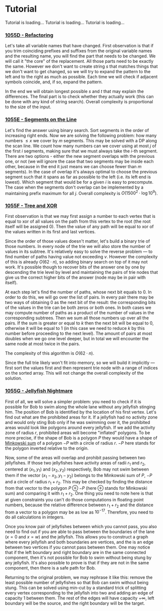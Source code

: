# Tutorial

Tutorial is loading... Tutorial is loading... Tutorial is loading... 
### [1055D - Refactoring](../problems/D._Refactoring.md "Mail.Ru Cup 2018 Round 2")

Let's take all variable names that have changed. First observation is that if you trim coinciding prefixes and suffixes from the original variable names and the resulting name, you will find the part that needs to be changed. We will call it "the core" of the replacement. All those parts need to be exactly the same. However we don't want to create string $s$ that matches things that we don't want to get changed, so we will try to expand the pattern to the left and to the right as much as possible. Each time we will check if adjacent symbols coincide, and, if so, expand the pattern.

In the end we will obtain longest possible $s$ and $t$ that may explain the differences. The final part is to check whether they actually work (this can be done with any kind of string search). Overall complexity is proportional to the size of the input.

 
### [1055E - Segments on the Line](../problems/E._Segments_on_the_Line.md "Mail.Ru Cup 2018 Round 2")

Let's find the answer using binary search. Sort segments in the order of increasing right ends. Now we are solving the following problem: how many numbers $\le x$ we cover by $m$ segments. This may be solved with a DP along the scan line. We count how many numbers can we cover using at most $j$ of the first $i$ segments, making sure that we must always take the $i$-th segment. There are two options - either the new segment overlaps with the previous one, or not (we will ignore the case that two segments may be inside each other, because in the end it just means we can choose fewer than $m$ segments). In the case of overlap it's always optimal to choose the previous segment such that it spans as far as possible to the left (i.e. its left end is lowest). Which segment that would be for a given $i$ is easy to precompute. The case when the segments don't overlap can be implemented by a maintaining prefix maximum for all $j$. Overall complexity is $O(1500^2 \cdot \log 10^9)$.

 
### [1055F - Tree and XOR](../problems/F._Tree_and_XOR.md "Mail.Ru Cup 2018 Round 2")

First observation is that we may first assign a number to each vertex that is equal to xor of all values on the path from this vertex to the root (the root itself will be assigned $0$). Then the value of any path will be equal to xor of the values written in its first and last vertices.

Since the order of those values doesn't matter, let's build a binary trie of those numbers. In every node of the trie we will also store the number of values in its subtree. It's relatively easy to solve the reverse problem — to find number of paths having value not exceeding $v$. However the complexity of this is already $O(62 \cdot n)$, so adding binary search on top of it may not work. It's possible though to recover bits of the answer one by one by descending the trie level by level and maintaining the pairs of trie nodes that give us the correct higher bits of the answer (node may be in pair with itself).

At each step let's find the number of paths, whose next bit equals to $0$. In order to do this, we will go over the list of pairs. In every pair there may be two ways of obtaining $0$ as the next bit of the result: the corresponding bits of the values in the trie can be both zeros or both ones. In both cases we may compute number of paths as a product of the number of values in the corresponding subtrees. Then we sum all those numbers up over all the pairs. If the sum is greater or equal to $k$ then the next bit will be equal to $0$, otherwise it will be equal to $1$ (in this case we need to reduce $k$ by this number before proceeding to the next level). The amount of pairs at most doubles when we go one level deeper, but in total we will encounter the same node at most twice in the pairs.

The complexity of this algorithm is $O(62 \cdot n)$.

Since the full trie likely won't fit into memory, so we will build it implicitly — first sort the values first and then represent trie node with a range of indices on the sorted array. This will not change the overall complexity of the solution.

 
### [1055G - Jellyfish Nightmare](../problems/G._Jellyfish_Nightmare.md "Mail.Ru Cup 2018 Round 2")

First of all, we will solve a simpler problem: you need to check if it is possible for Bob to swim along the whole lane without any jellyfish stinging him. The position of Bob is identified by the location of his first vertex. Let's find out what are the prohibited areas for it. If a jellyfish had no activity zone and would only sting Bob only if he was swimming over it, the prohibited areas would look like polygons around every jellyfish. If we add the activity zone of radius $r$, prohibited areas will become "inflated" polygons. To be more precise, if the shape of Bob is a polygon $P$ they would have a shape of [Minkowski sum](https://codeforces.com/https://en.wikipedia.org/wiki/Minkowski_addition) of a polygon $-P$ with a circle of radius $r$. $-P$ here stands for the polygon inverted relative to the origin.

Now, some of the areas will overlap and prohibit passing between two jellyfishes. If those two jellyfishes have activity areas of radii $r_1$ and $r_2$, centered at $(x_1, y_1)$ and $(x_2, y_2)$ respectively, Bob may not swim between them if the vector $(x_1 - x_2, y_1 - y_2)$ belongs to the Minkowski sum of $P$, $-P$ and a circle of radius $r_1 + r_2$. This may be checked by finding the distance from that vector to the polygon $P \oplus -P$ (here $\oplus$ stands for Minkowski sum) and comparing it with $r_1 + r_2$. One thing you need to note here is that at given constraints you can't do those computations in floating point numbers, because the relative difference between $r_1 + r_2$ and the distance from a vector to a polygon may be as low as $10^{-17}$. Therefore, you need to do all calculations in integers.

Once you know pair of jellyfishes between which you cannot pass, you also need to find out if you are able to pass between the boundaries of the lane ($x=0$ and $x=w$) and the jellyfish. This allows you to construct a graph where every jellyfish and both boundaries are vertices, and the is an edge between two vertices if you cannot pass between them. One may notice that if the left boundary and right boundary are in the same connected component, then it's not possible for Bob to swim without being stung by any jellyfish. It's also possible to prove is that if they are not in the same component, then there is a safe path for Bob.

Returning to the original problem, we may rephrase it like this: remove the least possible number of jellyfishes so that Bob can swim without being stung. This can be solved using min-cut by a standard trick of splitting every vertex corresponding to the jellyfish into two and adding an edge of capacity $1$ between them. The rest of the edges will have capacity $+\infty$, left boundary will be the source, and the right boundary will be the target.


